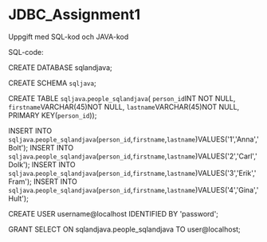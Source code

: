 # JDBC_Assignment1
Uppgift med SQL-kod och JAVA-kod

SQL-code:

CREATE DATABASE sqlandjava;

CREATE SCHEMA `sqljava`;

CREATE TABLE `sqljava`.`people_sqlandjava`(
`person_id`INT NOT NULL,
`firstname`VARCHAR(45)NOT NULL,
`lastname`VARCHAR(45)NOT NULL,
PRIMARY KEY(`person_id`));

INSERT INTO `sqljava`.`people_sqlandjava`(`person_id`,`firstname`,`lastname`)VALUES('1','Anna','Bolt');
INSERT INTO `sqljava`.`people_sqlandjava`(`person_id`,`firstname`,`lastname`)VALUES('2','Carl','Dolk');
INSERT INTO `sqljava`.`people_sqlandjava`(`person_id`,`firstname`,`lastname`)VALUES('3','Erik','Fram');
INSERT INTO `sqljava`.`people_sqlandjava`(`person_id`,`firstname`,`lastname`)VALUES('4','Gina','Hult');

CREATE USER username@localhost IDENTIFIED BY 'password';

GRANT SELECT ON sqlandjava.people_sqlandjava TO user@localhost;
